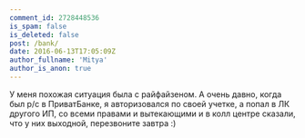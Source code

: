 ```yaml
---
comment_id: 2728448536
is_spam: false
is_deleted: false
post: /bank/
date: 2016-06-13T17:05:09Z
author_fullname: 'Mitya'
author_is_anon: true
---
```


<p>У меня похожая ситуация была с райфайзеном. А очень давно, когда был р/с в ПриватБанке, я авторизовался по своей учетке, а попал в ЛК другого ИП, со всеми правами и вытекающими и в колл центре сказали, что у них выходной, перезвоните завтра :)</p>
